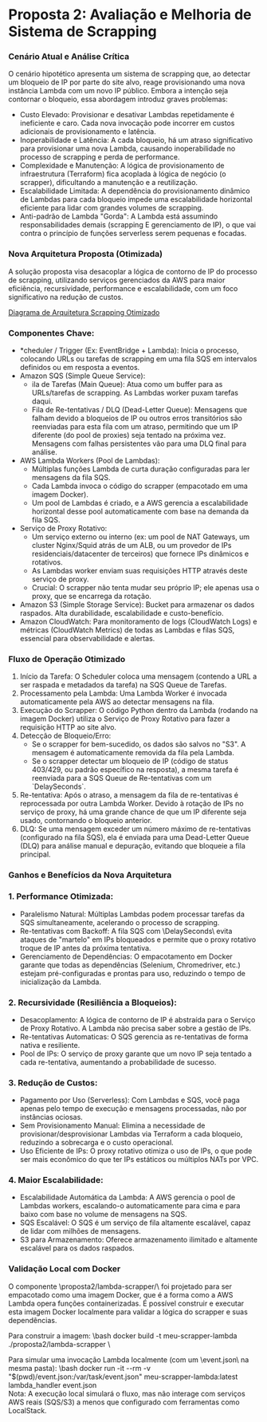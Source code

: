 # Proposta 2: Avaliação e Melhoria de Sistema de Scrapping



### Cenário Atual e Análise Crítica

O cenário hipotético apresenta um sistema de scrapping que, ao detectar um bloqueio de IP por parte do site alvo, reage provisionando uma nova instância Lambda com um novo IP público. Embora a intenção seja contornar o bloqueio, essa abordagem introduz graves problemas:

* Custo Elevado: Provisionar e desativar Lambdas repetidamente é ineficiente e caro. Cada nova invocação pode incorrer em custos adicionais de provisionamento e latência.
* Inoperabilidade e Latência: A cada bloqueio, há um atraso significativo para provisionar uma nova Lambda, causando inoperabilidade no processo de scrapping e perda de performance.
* Complexidade e Manutenção: A lógica de provisionamento de infraestrutura (Terraform) fica acoplada à lógica de negócio (o scrapper), dificultando a manutenção e a reutilização.
* Escalabilidade Limitada: A dependência do provisionamento dinâmico de Lambdas para cada bloqueio impede uma escalabilidade horizontal eficiente para lidar com grandes volumes de scrapping.
* Anti-padrão de Lambda "Gorda": A Lambda está assumindo responsabilidades demais (scrapping E gerenciamento de IP), o que vai contra o princípio de funções serverless serem pequenas e focadas.



### Nova Arquitetura Proposta (Otimizada)

A solução proposta visa desacoplar a lógica de contorno de IP do processo de scrapping, utilizando serviços gerenciados da AWS para maior eficiência, recursividade, performance e escalabilidade, com um foco significativo na redução de custos.

[Diagrama de Arquitetura Scrapping Otimizado](../diagrams/arquitetura_proposta2.png)

### Componentes Chave:

* *cheduler / Trigger (Ex: EventBridge + Lambda): Inicia o processo, colocando URLs ou tarefas de scrapping em uma fila SQS em intervalos definidos ou em resposta a eventos.
* Amazon SQS (Simple Queue Service):
    * ila de Tarefas (Main Queue): Atua como um buffer para as URLs/tarefas de scrapping. As Lambdas worker puxam tarefas daqui.
    * Fila de Re-tentativas / DLQ (Dead-Letter Queue): Mensagens que falham devido a bloqueios de IP ou outros erros transitórios são reenviadas para esta fila com um atraso, permitindo que um IP diferente (do pool de proxies) seja tentado na próxima vez. Mensagens com falhas persistentes vão para uma DLQ final para análise.
* AWS Lambda Workers (Pool de Lambdas):
    * Múltiplas funções Lambda de curta duração configuradas para ler mensagens da fila SQS.
    * Cada Lambda invoca o código do scrapper (empacotado em uma imagem Docker).
    * Um pool de Lambdas é criado, e a AWS gerencia a escalabilidade horizontal desse pool automaticamente com base na demanda da fila SQS.
* Serviço de Proxy Rotativo:
    * Um serviço externo ou interno (ex: um pool de NAT Gateways, um cluster Nginx/Squid atrás de um ALB, ou um provedor de IPs residenciais/datacenter de terceiros) que fornece IPs dinâmicos e rotativos.
    * As Lambdas worker enviam suas requisições HTTP através deste serviço de proxy.
    * Crucial: O scrapper não tenta mudar seu próprio IP; ele apenas usa o proxy, que se encarrega da rotação.
* Amazon S3 (Simple Storage Service): Bucket para armazenar os dados raspados. Alta durabilidade, escalabilidade e custo-benefício.
* Amazon CloudWatch: Para monitoramento de logs (CloudWatch Logs) e métricas (CloudWatch Metrics) de todas as Lambdas e filas SQS, essencial para observabilidade e alertas.



### Fluxo de Operação Otimizado

1.  Início da Tarefa: O Scheduler coloca uma mensagem (contendo a URL a ser raspada e metadados da tarefa) na SQS Queue de Tarefas.
2.  Processamento pela Lambda: Uma Lambda Worker é invocada automaticamente pela AWS ao detectar mensagens na fila.
3.  Execução do Scrapper: O código Python dentro da Lambda (rodando na imagem Docker) utiliza o Serviço de Proxy Rotativo para fazer a requisição HTTP ao site alvo.
4.  Detecção de Bloqueio/Erro:
    * Se o scrapper for bem-sucedido, os dados são salvos no "S3". A mensagem é automaticamente removida da fila pela Lambda.
    * Se o scrapper detectar um bloqueio de IP (código de status 403/429, ou padrão específico na resposta), a mesma tarefa é reenviada para a SQS Queue de Re-tentativas com um \`DelaySeconds\`.
5.  Re-tentativa: Após o atraso, a mensagem da fila de re-tentativas é reprocessada por outra Lambda Worker. Devido à rotação de IPs no serviço de proxy, há uma grande chance de que um IP diferente seja usado, contornando o bloqueio anterior.
6.  DLQ: Se uma mensagem exceder um número máximo de re-tentativas (configurado na fila SQS), ela é enviada para uma Dead-Letter Queue (DLQ) para análise manual e depuração, evitando que bloqueie a fila principal.



### Ganhos e Benefícios da Nova Arquitetura

### 1. Performance Otimizada:

* Paralelismo Natural: Múltiplas Lambdas podem processar tarefas da SQS simultaneamente, acelerando o processo de scrapping.
* Re-tentativas com Backoff: A fila SQS com \DelaySeconds\ evita ataques de "martelo" em IPs bloqueados e permite que o proxy rotativo troque de IP antes da próxima tentativa.
* Gerenciamento de Dependências: O empacotamento em Docker garante que todas as dependências (Selenium, Chromedriver, etc.) estejam pré-configuradas e prontas para uso, reduzindo o tempo de inicialização da Lambda.

### 2. Recursividade (Resiliência a Bloqueios):

* Desacoplamento: A lógica de contorno de IP é abstraída para o Serviço de Proxy Rotativo. A Lambda não precisa saber sobre a gestão de IPs.
* Re-tentativas Automaticas: O SQS gerencia as re-tentativas de forma nativa e resiliente.
* Pool de IPs: O serviço de proxy garante que um novo IP seja tentado a cada re-tentativa, aumentando a probabilidade de sucesso.

### 3. Redução de Custos:

* Pagamento por Uso (Serverless): Com Lambdas e SQS, você paga apenas pelo tempo de execução e mensagens processadas, não por instâncias ociosas.
* Sem Provisionamento Manual: Elimina a necessidade de provisionar/desprovisionar Lambdas via Terraform a cada bloqueio, reduzindo a sobrecarga e o custo operacional.
* Uso Eficiente de IPs: O proxy rotativo otimiza o uso de IPs, o que pode ser mais econômico do que ter IPs estáticos ou múltiplos NATs por VPC.

### 4. Maior Escalabilidade:

* Escalabilidade Automática da Lambda: A AWS gerencia o pool de Lambdas workers, escalando-o automaticamente para cima e para baixo com base no volume de mensagens na SQS.
* SQS Escalável: O SQS é um serviço de fila altamente escalável, capaz de lidar com milhões de mensagens.
* S3 para Armazenamento: Oferece armazenamento ilimitado e altamente escalável para os dados raspados.



### Validação Local com Docker

O componente \proposta2/lambda-scrapper/\ foi projetado para ser empacotado como uma imagem Docker, que é a forma como a AWS Lambda opera funções containerizadas. É possível construir e executar esta imagem Docker localmente para validar a lógica do scrapper e suas dependências.

Para construir a imagem:
\bash
docker build -t meu-scrapper-lambda ./proposta2/lambda-scrapper
\

Para simular uma invocação Lambda localmente (com um \event.json\ na mesma pasta):
\bash
docker run -it --rm -v "\$(pwd)/event.json:/var/task/event.json" meu-scrapper-lambda:latest lambda_handler event.json
\
Nota: A execução local simulará o fluxo, mas não interage com serviços AWS reais (SQS/S3) a menos que configurado com ferramentas como LocalStack.
